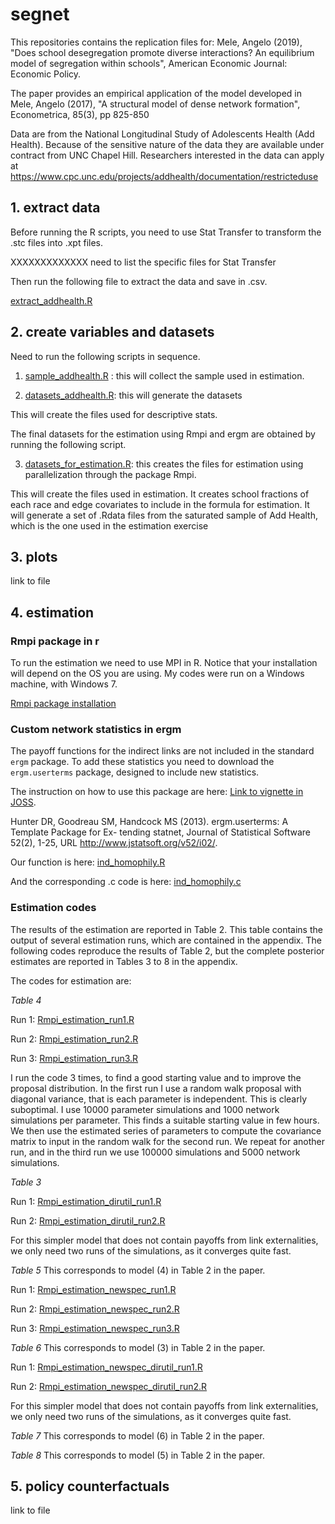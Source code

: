 # segnet
This repositories contains the replication files for:
Mele, Angelo (2019), "Does school desegregation promote diverse interactions? An equilibrium model of segregation within schools", American Economic Journal: Economic Policy.

The paper provides an empirical application of the model developed in 
Mele, Angelo (2017), "A structural model of dense network formation", Econometrica, 85(3), pp 825-850

Data are from the National Longitudinal Study of Adolescents Health (Add Health). Because of the sensitive nature of the data they are available under contract from UNC Chapel Hill. Researchers interested in the data can apply at https://www.cpc.unc.edu/projects/addhealth/documentation/restricteduse 

## 1. extract data
Before running the R scripts, you need to use Stat Transfer to transform the .stc files into .xpt files. 

XXXXXXXXXXXXX need to list the specific files for Stat Transfer

Then run the following file to extract the data and save in .csv.

[extract_addhealth.R](extract_addhealth.R)



## 2. create variables and datasets
Need to run the following scripts in sequence.

1. [sample_addhealth.R](sample_addhealth.R) : this will collect the sample used in estimation.

2. [datasets_addhealth.R](datasets_addhealth.R): this will generate the datasets

This will create the files used for descriptive stats.

The final datasets for the estimation using Rmpi and ergm are obtained by running the following script.

3. [datasets_for_estimation.R](datasets_for_estimation.R): this creates the files for estimation using parallelization through the package Rmpi.

This will create the files used in estimation. It creates school fractions of each race and edge covariates to include in the
formula for estimation. It will generate a set of .Rdata files from the saturated sample of Add Health, which is the one used in the estimation exercise

## 3. plots
link to file

## 4. estimation 

### Rmpi package in r
To run the estimation we need to use MPI in R. Notice that your installation will depend on the OS you are using. My codes were run on a Windows machine, with Windows 7.

[Rmpi package installation](http://fisher.stats.uwo.ca/faculty/yu/Rmpi/)


### Custom network statistics in ergm
The payoff functions for the indirect links are not included
in the standard `ergm` package. To add these statistics you need to 
download the `ergm.userterms` package, designed to include new statistics.

The instruction on how to use this package are here: [Link to vignette in JOSS](https://www.jstatsoft.org/article/view/v052i02).


Hunter DR, Goodreau SM, Handcock MS (2013). ergm.userterms: A Template Package for Ex-
tending statnet, Journal of Statistical Software 52(2), 1-25, URL http://www.jstatsoft.org/v52/i02/.

Our function is here: [ind_homophily.R](ind_homophily)

And the corresponding .c code is here: [ind_homophily.c](ind_homophily.c)

### Estimation codes

The results of the estimation are reported in Table 2. This table contains the output of several estimation runs, which are contained in the appendix. The following codes reproduce the results of Table 2, but the complete posterior estimates are reported in Tables 3 to 8 in the appendix.

The codes for estimation are:

*Table 4*

Run 1: [Rmpi_estimation_run1.R](Rmpi_estimation_run1.R)

Run 2: [Rmpi_estimation_run2.R](Rmpi_estimation_run2.R) 

Run 3: [Rmpi_estimation_run3.R](Rmpi_estimation_run3.R)

I run the code 3 times, to find a good starting value and to improve the 
proposal distribution. In the first run I use a random walk proposal with
diagonal variance, that is each parameter is independent. This is clearly suboptimal. 
I use 10000 parameter simulations and 1000 network simulations per parameter. This finds
a suitable starting value in few hours. We then use the estimated series of parameters to compute the covariance matrix to input in the random walk for the second run.
We repeat for another run, and in the third run we use 100000 simulations and 5000 network simulations. 



*Table 3*

Run 1: [Rmpi_estimation_dirutil_run1.R](Rmpi_estimation_dirutil_run1.R)

Run 2: [Rmpi_estimation_dirutil_run2.R](Rmpi_estimation_dirutil_run2.R)

For this simpler model that does not contain payoffs from link externalities, we only need two runs of the simulations, as it converges quite fast.


*Table 5*
This corresponds to model (4) in Table 2 in the paper.

Run 1: [Rmpi_estimation_newspec_run1.R](Rmpi_newspec_estimation_run1.R)

Run 2: [Rmpi_estimation_newspec_run2.R](Rmpi_newspec_estimation_run2.R) 

Run 3: [Rmpi_estimation_newspec_run3.R](Rmpi_newspec_estimation_run3.R)


*Table 6*
This corresponds to model (3) in Table 2 in the paper.

Run 1: [Rmpi_estimation_newspec_dirutil_run1.R](Rmpi_estimation_newspec_dirutil_run1.R)

Run 2: [Rmpi_estimation_newspec_dirutil_run2.R](Rmpi_estimation_newspec_dirutil_run2.R)

For this simpler model that does not contain payoffs from link externalities, we only need two runs of the simulations, as it converges quite fast.

*Table 7*
This corresponds to model (6) in Table 2 in the paper.

*Table 8*
This corresponds to model (5) in Table 2 in the paper.




## 5. policy counterfactuals
link to file

